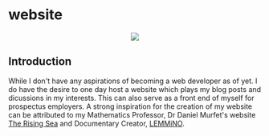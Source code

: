 # website

<p align="center">
  <img src="https://media.giphy.com/media/l2JdTkHW1KZPdvdS0/giphy.gif" />
</p>

## Introduction

While I don't have any aspirations of becoming a web developer as of yet. I do have the desire to one day host a website which plays my blog posts and dicussions in my interests. This can also serve as a front end of myself for prospectus employers. A strong inspiration for the creation of my website can be attributed to my Mathematics Professor, Dr Daniel Murfet's website [The Rising Sea](http://therisingsea.org/) and Documentary Creator, [LEMMiNO](https://www.lemmi.no/).

